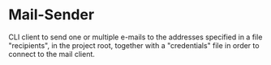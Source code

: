 # Mail-Sender
CLI client to send one or multiple e-mails to the addresses specified in a file "recipients", in the project root, together with a "credentials" file in order to connect to the mail client.
